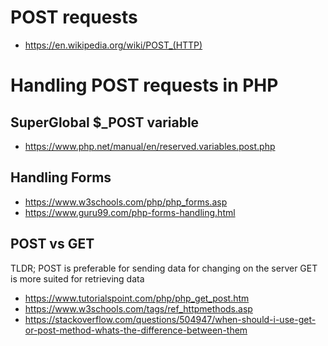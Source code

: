 # POST requests

* https://en.wikipedia.org/wiki/POST_(HTTP)

# Handling POST requests in PHP

## SuperGlobal $_POST variable

* https://www.php.net/manual/en/reserved.variables.post.php

## Handling Forms

* https://www.w3schools.com/php/php_forms.asp
* https://www.guru99.com/php-forms-handling.html

## POST vs GET

TLDR; POST is preferable for sending data for changing on the server
GET is more suited for retrieving data
* https://www.tutorialspoint.com/php/php_get_post.htm
* https://www.w3schools.com/tags/ref_httpmethods.asp
* https://stackoverflow.com/questions/504947/when-should-i-use-get-or-post-method-whats-the-difference-between-them
